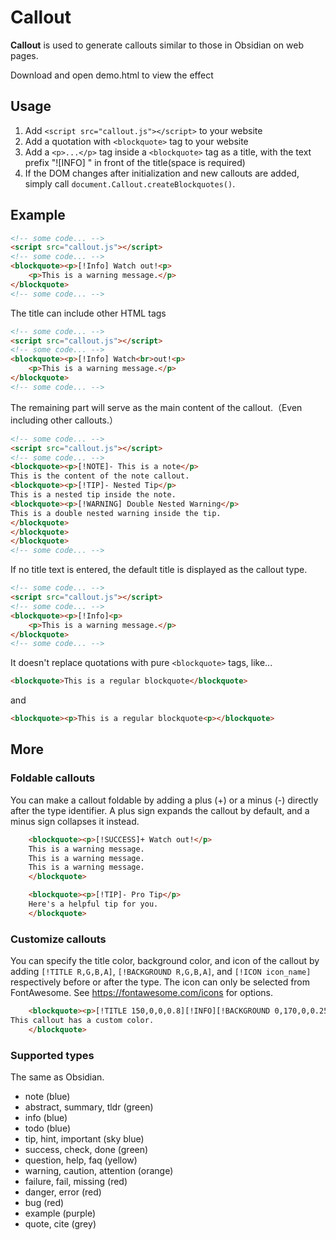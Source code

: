 # Callout

**Callout** is used to generate callouts similar to those in Obsidian on web pages.

Download and open demo.html to view the effect
  
## Usage

1. Add `<script src="callout.js"></script>` to your website
2. Add a quotation with `<blockquote>` tag to your website
3. Add a `<p>...</p>` tag inside a `<blockquote>` tag as a title, with the text prefix "![INFO] " in front of the title(space is required)
4. If the DOM changes after initialization and new callouts are added, simply call `document.Callout.createBlockquotes()`.

## Example

```html
<!-- some code... -->
<script src="callout.js"></script>
<!-- some code... -->
<blockquote><p>[!Info] Watch out!<p>
    <p>This is a warning message.</p>
</blockquote>
<!-- some code... -->
```

The title can include other HTML tags

```html
<!-- some code... -->
<script src="callout.js"></script>
<!-- some code... -->
<blockquote><p>[!Info] Watch<br>out!<p>
    <p>This is a warning message.</p>
</blockquote>
<!-- some code... -->
```

The remaining part will serve as the main content of the callout.（Even including other callouts.）

```html
<!-- some code... -->
<script src="callout.js"></script>
<!-- some code... -->
<blockquote><p>[!NOTE]- This is a note</p>
This is the content of the note callout.
<blockquote><p>[!TIP]- Nested Tip</p>
This is a nested tip inside the note.
<blockquote><p>[!WARNING] Double Nested Warning</p>
This is a double nested warning inside the tip.
</blockquote>
</blockquote>
</blockquote>
<!-- some code... -->
```

If no title text is entered, the default title is displayed as the callout type.

```html
<!-- some code... -->
<script src="callout.js"></script>
<!-- some code... -->
<blockquote><p>[!Info]<p>
    <p>This is a warning message.</p>
</blockquote>
<!-- some code... -->
```

It doesn't replace quotations with pure `<blockquote>` tags, like...

```html
<blockquote>This is a regular blockquote</blockquote>
```

and

```html
<blockquote><p>This is a regular blockquote<p></blockquote>
```

## More

### Foldable callouts

You can make a callout foldable by adding a plus (+) or a minus (-) directly after the type identifier.
A plus sign expands the callout by default, and a minus sign collapses it instead.

```html
    <blockquote><p>[!SUCCESS]+ Watch out!</p>
    This is a warning message.
    This is a warning message.
    This is a warning message.
    </blockquote>

    <blockquote><p>[!TIP]- Pro Tip</p>
    Here's a helpful tip for you.
    </blockquote>
```

### Customize callouts

You can specify the title color, background color, and icon of the callout by adding `[!TITLE R,G,B,A]`, `[!BACKGROUND R,G,B,A]`, and `[!ICON icon_name]` respectively before or after the type. The icon can only be selected from FontAwesome. See https://fontawesome.com/icons for options.

```html
    <blockquote><p>[!TITLE 150,0,0,0.8][!INFO][!BACKGROUND 0,170,0,0.25][!ICON fa-solid fa-shield-halved] Custom Color</p>
This callout has a custom color.
    </blockquote>
```

### Supported types

The same as Obsidian.

- note (blue)
- abstract, summary, tldr (green)
- info (blue)
- todo (blue)
- tip, hint, important (sky blue)
- success, check, done (green)
- question, help, faq (yellow)
- warning, caution, attention (orange)
- failure, fail, missing (red)
- danger, error (red)
- bug (red)
- example (purple)
- quote, cite (grey)

